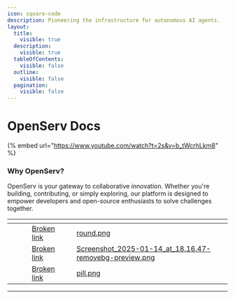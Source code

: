 ```yaml
---
icon: square-code
description: Pioneering the infrastructure for autonomous AI agents.
layout:
  title:
    visible: true
  description:
    visible: true
  tableOfContents:
    visible: false
  outline:
    visible: false
  pagination:
    visible: false
---
```


# OpenServ Docs

{% embed url="https://www.youtube.com/watch?t=2s&v=b_tWcrhLkm8" %}

### Why OpenServ?

OpenServ is your gateway to collaborative innovation. Whether you're building, contributing, or simply exploring, our platform is designed to empower developers and open-source enthusiasts to solve challenges together.

<table data-view="cards"><thead><tr><th></th><th></th><th></th><th data-type="content-ref"></th><th data-type="content-ref"></th><th data-hidden data-card-cover data-type="files"></th></tr></thead><tbody><tr><td></td><td></td><td></td><td><a href="broken-reference">Broken link</a></td><td></td><td><a href=".gitbook/assets/round.png">round.png</a></td></tr><tr><td></td><td></td><td></td><td><a href="broken-reference">Broken link</a></td><td></td><td><a href=".gitbook/assets/Screenshot_2025-01-14_at_18.16.47-removebg-preview.png">Screenshot_2025-01-14_at_18.16.47-removebg-preview.png</a></td></tr><tr><td></td><td></td><td></td><td><a href="broken-reference">Broken link</a></td><td></td><td><a href=".gitbook/assets/pill.png">pill.png</a></td></tr></tbody></table>

***
